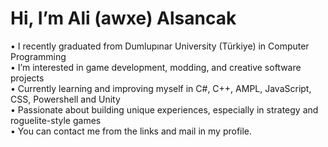 # Hi, I’m Ali (awxe) Alsancak  

• I recently graduated from Dumlupınar University (Türkiye) in Computer Programming  
• I’m interested in game development, modding, and creative software projects  
• Currently learning and improving myself in C#, C++, AMPL, JavaScript, CSS, Powershell and Unity  
• Passionate about building unique experiences, especially in strategy and roguelite-style games  
• You can contact me from the links and mail in my profile.
